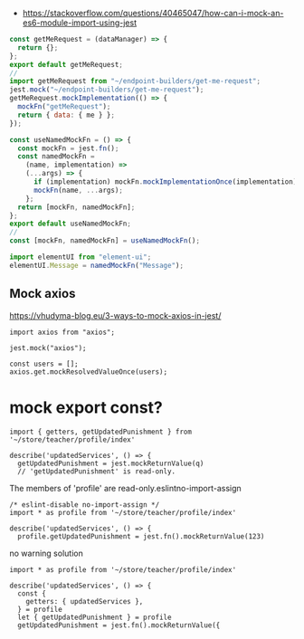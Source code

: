 - https://stackoverflow.com/questions/40465047/how-can-i-mock-an-es6-module-import-using-jest

```js
const getMeRequest = (dataManager) => {
  return {};
};
export default getMeRequest;
//
import getMeRequest from "~/endpoint-builders/get-me-request";
jest.mock("~/endpoint-builders/get-me-request");
getMeRequest.mockImplementation(() => {
  mockFn("getMeRequest");
  return { data: { me } };
});
```

```js
const useNamedMockFn = () => {
  const mockFn = jest.fn();
  const namedMockFn =
    (name, implementation) =>
    (...args) => {
      if (implementation) mockFn.mockImplementationOnce(implementation);
      mockFn(name, ...args);
    };
  return [mockFn, namedMockFn];
};
export default useNamedMockFn;
//
const [mockFn, namedMockFn] = useNamedMockFn();
```

```js
import elementUI from "element-ui";
elementUI.Message = namedMockFn("Message");
```

## Mock axios

https://vhudyma-blog.eu/3-ways-to-mock-axios-in-jest/

```
import axios from "axios";

jest.mock("axios");

const users = [];
axios.get.mockResolvedValueOnce(users);
```

# mock export const?

```
import { getters, getUpdatedPunishment } from '~/store/teacher/profile/index'

describe('updatedServices', () => {
  getUpdatedPunishment = jest.mockReturnValue(q)
  // 'getUpdatedPunishment' is read-only.
```

The members of 'profile' are read-only.eslintno-import-assign

```
/* eslint-disable no-import-assign */
import * as profile from '~/store/teacher/profile/index'

describe('updatedServices', () => {
  profile.getUpdatedPunishment = jest.fn().mockReturnValue(123)
```

no warning solution

```
import * as profile from '~/store/teacher/profile/index'

describe('updatedServices', () => {
  const {
    getters: { updatedServices },
  } = profile
  let { getUpdatedPunishment } = profile
  getUpdatedPunishment = jest.fn().mockReturnValue({
```
